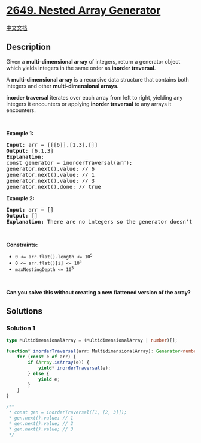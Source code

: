 # [2649. Nested Array Generator](https://leetcode.com/problems/nested-array-generator)

[中文文档](/solution/2600-2699/2649.Nested%20Array%20Generator/README.md)

<!-- tags: -->

## Description

<p>Given a&nbsp;<strong>multi-dimensional array</strong> of integers, return&nbsp;a generator object which&nbsp;yields integers in the same order as&nbsp;<strong>inorder traversal</strong>.</p>

<p>A&nbsp;<strong>multi-dimensional array</strong>&nbsp;is a recursive data structure that contains both integers and other&nbsp;<strong>multi-dimensional arrays</strong>.</p>

<p><strong>inorder traversal</strong>&nbsp;iterates over&nbsp;each array from left to right, yielding any integers it encounters or applying&nbsp;<strong>inorder traversal</strong>&nbsp;to any arrays it encounters.</p>

<p>&nbsp;</p>
<p><strong class="example">Example 1:</strong></p>

<pre>
<strong>Input:</strong> arr = [[[6]],[1,3],[]]
<strong>Output:</strong> [6,1,3]
<strong>Explanation:</strong>
const generator = inorderTraversal(arr);
generator.next().value; // 6
generator.next().value; // 1
generator.next().value; // 3
generator.next().done; // true
</pre>

<p><strong class="example">Example 2:</strong></p>

<pre>
<strong>Input:</strong> arr = []
<strong>Output:</strong> []
<strong>Explanation:</strong> There are no integers so the generator doesn&#39;t yield anything.
</pre>

<p>&nbsp;</p>
<p><strong>Constraints:</strong></p>

<ul>
	<li><code>0 &lt;= arr.flat().length &lt;= 10<sup>5</sup></code></li>
	<li><code>0 &lt;= arr.flat()[i]&nbsp;&lt;= 10<sup>5</sup></code></li>
	<li><code>maxNestingDepth &lt;= 10<sup>5</sup></code></li>
</ul>

<p>&nbsp;</p>
<strong>Can you solve this without creating a new flattened version of the array?</strong>

## Solutions

### Solution 1

<!-- tabs:start -->

```ts
type MultidimensionalArray = (MultidimensionalArray | number)[];

function* inorderTraversal(arr: MultidimensionalArray): Generator<number, void, unknown> {
    for (const e of arr) {
        if (Array.isArray(e)) {
            yield* inorderTraversal(e);
        } else {
            yield e;
        }
    }
}

/**
 * const gen = inorderTraversal([1, [2, 3]]);
 * gen.next().value; // 1
 * gen.next().value; // 2
 * gen.next().value; // 3
 */
```

<!-- tabs:end -->

<!-- end -->
